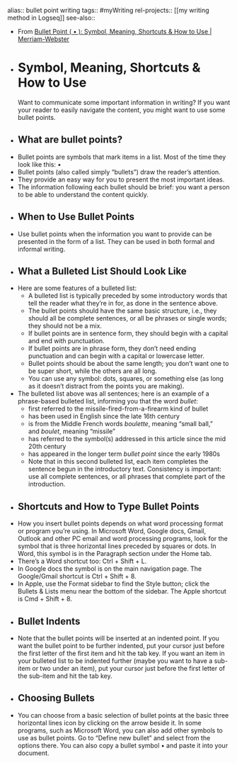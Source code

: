 alias:: bullet point writing
tags:: #myWriting 
rel-projects:: [[my writing method in Logseq]] 
see-also::

- From [Bullet Point ( • ): Symbol, Meaning, Shortcuts & How to Use | Merriam-Webster](https://www.merriam-webster.com/grammar/how-to-use-bullet-points)
- # Symbol, Meaning, Shortcuts & How to Use
  Want to communicate some important information in writing? If you want your reader to easily navigate the content, you might want to use some bullet points.
- ##  What are bullet points?
- Bullet points are symbols that mark items in a list. Most of the time they look like this: •
- Bullet points (also called simply “bullets”) draw the reader’s attention.
- They provide an easy way for you to present the most important ideas.
- The information following each bullet should be brief: you want a person to be able to understand the content quickly.
- ##  When to Use Bullet Points
- Use bullet points when the information you want to provide can be presented in the form of a list. They can be used in both formal and informal writing.
- ##  What a Bulleted List Should Look Like
- Here are some features of a bulleted list:
	- A bulleted list is typically preceded by some introductory words that tell the reader what they’re in for, as done in the sentence above.
	- The bullet points should have the same basic structure, i.e., they should all be complete sentences, or all be phrases or single words; they should not be a mix.
	- If bullet points are in sentence form, they should begin with a capital and end with punctuation.
	- If bullet points are in phrase form, they don’t need ending punctuation and can begin with a capital or lowercase letter.
	- Bullet points should be about the same length; you don’t want one to be super short, while the others are all long.
	- You can use any symbol: dots, squares, or something else (as long as it doesn’t distract from the points you are making).
- The bulleted list above was all sentences; here is an example of a phrase-based bulleted list, informing you that the word *bullet*:
	- first referred to the missile-fired-from-a-firearm kind of bullet
	- has been used in English since the late 16th century
	- is from the Middle French words *boulette*, meaning “small ball,” and *boulet*, meaning “missile”
	- has referred to the symbol(s) addressed in this article since the mid 20th century
	- has appeared in the longer term *bullet point* since the early 1980s
	- Note that in this second bulleted list, each item completes the sentence begun in the introductory text. Consistency is important: use all complete sentences, or all phrases that complete part of the introduction.
- ##  Shortcuts and How to Type Bullet Points
- How you insert bullet points depends on what word processing format or program you’re using. In Microsoft Word, Google docs, Gmail, Outlook and other PC email and word processing programs, look for the symbol that is three horizontal lines preceded by squares or dots. In Word, this symbol is in the Paragraph section under the Home tab.
- There’s a Word shortcut too: Ctrl + Shift + L.
- In Google docs the symbol is on the main navigation page. The Google/Gmail shortcut is Ctrl + Shift + 8.
- In Apple, use the Format sidebar to find the Style button; click the Bullets & Lists menu near the bottom of the sidebar. The Apple shortcut is Cmd + Shift + 8.
- ##  Bullet Indents
- Note that the bullet points will be inserted at an indented point. If you want the bullet point to be further indented, put your cursor just before the first letter of the first item and hit the tab key. If you want an item in your bulleted list to be indented further (maybe you want to have a sub-item or two under an item), put your cursor just before the first letter of the sub-item and hit the tab key.
- ##  Choosing Bullets
- You can choose from a basic selection of bullet points at the basic three horizontal lines icon by clicking on the arrow beside it. In some programs, such as Microsoft Word, you can also add other symbols to use as bullet points. Go to “Define new bullet” and select from the options there. You can also copy a bullet symbol • and paste it into your document.